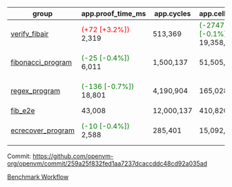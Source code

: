 | group | app.proof_time_ms | app.cycles | app.cells_used | leaf.proof_time_ms | leaf.cycles | leaf.cells_used |
| -- | -- | -- | -- | -- | -- | -- |
| [verify_fibair](https://github.com/openvm-org/openvm/blob/benchmark-results/benchmarks-pr/1248/verify_fibair-259a25f832fed1aa7237dcaccddc48cd92a035ad.md) |<span style='color: red'>(+72 [+3.2%])</span> 2,319 |  513,369 | <span style='color: green'>(-27471 [-0.1%])</span> 19,358,282 |- | - | - |
| [fibonacci_program](https://github.com/openvm-org/openvm/blob/benchmark-results/benchmarks-pr/1248/fibonacci-259a25f832fed1aa7237dcaccddc48cd92a035ad.md) |<span style='color: green'>(-25 [-0.4%])</span> 6,011 |  1,500,137 |  51,505,102 |<span style='color: red'>(+68 [+0.9%])</span> 7,617 | <span style='color: green'>(-16002 [-0.9%])</span> 1,823,257 | <span style='color: green'>(-5225391 [-6.9%])</span> 70,479,870 |
| [regex_program](https://github.com/openvm-org/openvm/blob/benchmark-results/benchmarks-pr/1248/regex-259a25f832fed1aa7237dcaccddc48cd92a035ad.md) |<span style='color: green'>(-136 [-0.7%])</span> 18,801 |  4,190,904 |  165,028,173 |<span style='color: green'>(-765 [-4.3%])</span> 17,104 | <span style='color: green'>(-21375 [-0.7%])</span> 3,012,735 | <span style='color: green'>(-21669369 [-13.3%])</span> 141,781,245 |
| [fib_e2e](https://github.com/openvm-org/openvm/blob/benchmark-results/benchmarks-pr/1248/fib_e2e-259a25f832fed1aa7237dcaccddc48cd92a035ad.md) | 43,008 |  12,000,137 |  410,820,430 | 54,241 |  11,378,446 |  435,564,720 |
| [ecrecover_program](https://github.com/openvm-org/openvm/blob/benchmark-results/benchmarks-pr/1248/ecrecover-259a25f832fed1aa7237dcaccddc48cd92a035ad.md) |<span style='color: green'>(-10 [-0.4%])</span> 2,588 |  285,401 |  15,092,297 |<span style='color: green'>(-53 [-0.2%])</span> 21,757 | <span style='color: green'>(-27669 [-0.7%])</span> 4,143,868 | <span style='color: green'>(-38602533 [-16.0%])</span> 202,968,400 |


Commit: https://github.com/openvm-org/openvm/commit/259a25f832fed1aa7237dcaccddc48cd92a035ad

[Benchmark Workflow](https://github.com/openvm-org/openvm/actions/runs/12912604047)
